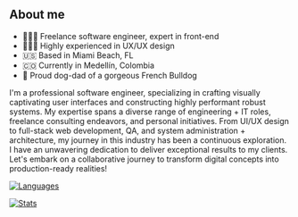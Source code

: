 ## About me

- 👨🏼‍💻 Freelance software engineer, expert in front-end
- 👨🏼‍🎨 Highly experienced in UX/UX design
- 🇺🇸 Based in Miami Beach, FL
- 🇨🇴 Currently in Medellín, Colombia
- 🐾 Proud dog-dad of a gorgeous French Bulldog

I'm a professional software engineer, specializing in crafting visually captivating user interfaces and constructing highly performant robust systems. My expertise spans a diverse range of engineering + IT roles, freelance consulting endeavors, and personal initiatives. From UI/UX design to full-stack web development, QA, and system administration + architecture, my journey in this industry has been a continuous exploration. I have an unwavering dedication to deliver exceptional results to my clients. Let's embark on a collaborative journey to transform digital concepts into production-ready realities!

[![Languages](https://jason-guro-github-readme-stats.vercel.app/api/top-langs/?username=jay-guro&hide_title=true&hide=html,php,mdx,scss&langs_count=10&layout=compact&theme=tokyonight)](https://github.com/jay-guro)

[![Stats](https://jason-guro-github-readme-stats.vercel.app/api?username=jay-guro&count_private=true&hide_title=true&hide=stars,issues&include_all_commits=true&show_icons=true&theme=tokyonight)](https://github.com/jay-guro)
